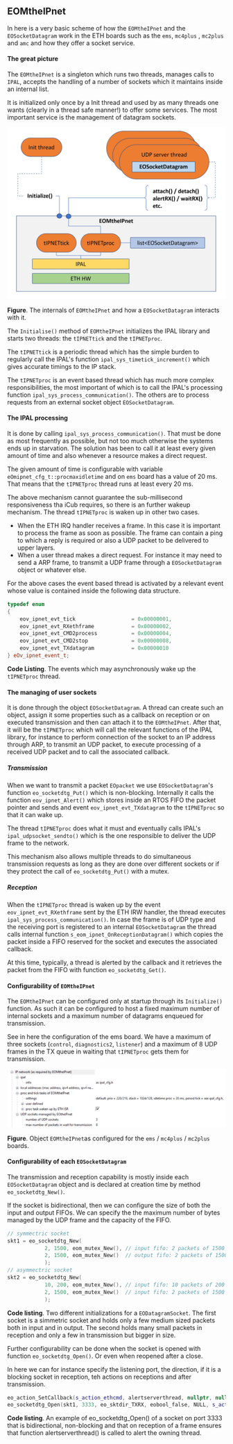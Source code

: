 ## EOMtheIPnet



In here is a very basic scheme of how the `EOMtheIPnet` and the `EOSocketDatagram` work in the ETH boards such as the `ems`, `mc4plus` , `mc2plus` and `amc` and how they offer a socket service.



#### The great picture

The `EOMtheIPnet` is a singleton which runs two threads, manages calls to `IPAL`, accepts the handling of a number of sockets which it maintains inside an internal list.

It is initialized only once by a Init thread and used by as many threads one wants (clearly in a thread safe manner!) to offer some services. The most important service is the management of datagram sockets.



![](./res/ipnet.jpg)

**Figure**. The internals of `EOMtheIPnet` and how a `EOSocketDatagram` interacts with it.



The `Initialise()` method of `EOMtheIPnet` initializes the IPAL library and starts two threads: the `tIPNETtick` and the `tIPNETproc`. 

The `tIPNETtick` is a periodic thread which has the simple burden to regularly call the IPAL's function `ipal_sys_timetick_increment()` which gives accurate timings to the IP stack.  

The `tIPNETproc` is an event based thread which has much more complex responsibilities, the most important of which is to call the IPAL's processing function `ipal_sys_process_communication()`. The others are to process requests from an external socket object `EOSocketDatagram`.

#### The IPAL processing

It is done by calling `ipal_sys_process_communication()`. That must be done as most frequently as possible, but not too much otherwise the systems ends up in starvation. The solution has been to call it at least every given amount of time and also whenever a resource makes a direct request.

The given amount of time is configurable with variable `eOmipnet_cfg_t::procmaxidletime` and on `ems` board has a value of 20 ms. That means that the `tIPNETproc` thread runs at least every 20 ms.

The above mechanism cannot guarantee the sub-millisecond responsiveness tha iCub requires, so there is an further wakeup mechanism. The thread `tIPNETproc` is waken up in other two cases.

- When the ETH IRQ handler receives a frame. In this case it is important to process the frame as soon as possible. The frame can contain a ping to which a reply is required or also a UDP packet to be delivered to upper layers. 
- When a user thread makes a direct request.  For instance it may need to send a ARP frame, to transmit a UDP frame through a `EOSocketDatagram` object or whatever else.

For the above cases the event based thread is activated by a relevant event whose value is contained inside the following data structure.

```C++
typedef enum
{
    eov_ipnet_evt_tick                  = 0x00000001,     
    eov_ipnet_evt_RXethframe            = 0x00000002,   
    eov_ipnet_evt_CMD2process           = 0x00000004,   
    eov_ipnet_evt_CMD2stop              = 0x00000008,  
    eov_ipnet_evt_TXdatagram            = 0x00000010   
} eOv_ipnet_event_t;
```

**Code Listing**. The events which may asynchronously wake up the `tIPNETproc` thread.



#### The managing of user sockets

It is done through the object `EOSocketDatagram`. A thread can create such an object, assign it some properties such as a callback on reception or on executed transmission and then can attach it to the `EOMtheIPnet`. After that, it will be the `tIPNETproc` which will call the relevant functions of the IPAL library, for instance to perform connection of the socket to an IP address through ARP, to transmit an UDP packet, to execute processing of a received UDP packet and to call the associated callback.   

##### Transmission

When we want to transmit a packet `EOpacket` we use  `EOSocketDatagram`'s function `eo_socketdtg_Put()`  which is non-blocking.  Internally it calls the function `eov_ipnet_Alert()` which stores inside an RTOS FIFO the packet pointer and sends and event `eov_ipnet_evt_TXdatagram` to the `tIPNETproc` so that it can wake up. 

The thread `tIPNETproc` does what it must and eventually calls IPAL's `ipal_udpsocket_sendto()` which is the one responsible to deliver the UDP frame to the network.

This mechanism also allows multiple threads to do simultaneous transmission requests as long as they are done over different sockets or if they protect the call of `eo_socketdtg_Put()`  with a mutex.

##### Reception

When the `tIPNETproc` thread is waken up by the event `eov_ipnet_evt_RXethframe` sent by the ETH IRW handler,  the thread executes  `ipal_sys_process_communication()`.  In case the frame is of UDP type and the receiving port is registered to an internal `EOSocketDatagram` the thread  calls internal function `s_eom_ipnet_OnReceptionDatagram()` which copies the packet inside a FIFO reserved for the socket and executes the associated callback. 

At this time, typically, a thread is alerted by the callback and it retrieves the packet from the FIFO with function `eo_socketdtg_Get()`.



#### Configurability of `EOMtheIPnet`

The `EOMtheIPnet` can be configured only at startup through its `Initialize()` function. As such it can be configured to host a fixed maximum number of internal sockets and a maximum number of datagrams enqueued for transmission.

See in here the configuration of the ems board. We have a maximum of three sockets (`control`, `diagnostics2`, `listener`) and a maximum of 8 UDP frames in the TX queue in waiting that `tIPNETproc` gets them for transmission.

![](./res/ipnet-cfg.jpg)

**Figure**. Object `EOMtheIPnet`as configured for the `ems` / `mc4plus` / `mc2plus` boards.



#### Configurability of each `EOSocketDatagram`

The transmission and reception capability is mostly inside each `EOSocketDatagram` object and is declared at creation time by method `eo_socketdtg_New()`.

If the socket is bidirectional, then we can configure the size of both the input and output FIFOs. We can specify the the maximum number of bytes managed by the UDP frame and the capacity of the FIFO.

```c++
// symmectric socket 
skt1 = eo_socketdtg_New(
    		2, 1500, eom_mutex_New(), // input fifo: 2 packets of 1500 bytes max
      		2, 1500, eom_mutex_New()  // output fifo: 2 packets of 1500 bytes max
            ); 
// asymmectric socket 
skt2 = eo_socketdtg_New(
    		10, 200, eom_mutex_New(), // input fifo: 10 packets of 200 bytes max
      		2, 1500, eom_mutex_New()  // input fifo: 2 packets of 1500 bytes max
            );   
```

**Code listing**. Two different initializations for a `EODatagramSocket`. The first socket is a simmetric socket and holds only a few medium sized packets both in input and in output. The second holds many small packets in reception and only a few in transmission but bigger in size. 



Further configurability can be done when the socket is opened with function `eo_socketdtg_Open()`. Or even when reopened after a close.

In here we can for instance specify the listening port, the direction, if it is a blocking socket in reception, teh actions on receptions and after transmission. 

```c++
eo_action_SetCallback(s_action_ethcmd, alertserverthread, nullptr, nullptr);
eo_socketdtg_Open(skt1, 3333, eo_sktdir_TXRX, eobool_false, NULL, s_action_ethcmd, NULL); 
```

**Code listing**. An example of  eo_socketdtg_Open() of a socket on port 3333 that is bidirectional, non-blocking and that on reception of a frame ensures that function alertserverthread() is called to alert the owning thread. 



